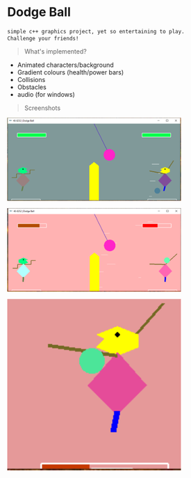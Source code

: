 ﻿<h1> Dodge Ball </h1>

    simple c++ graphics project, yet so entertaining to play.
    Challenge your friends!

> What's implemented?

- Animated characters/background
- Gradient colours (health/power bars)
- Collisions
- Obstacles
- audio (for windows)

> Screenshots

 <p><img alt="Image" src="Image.png" height="auto" width="400"/></p>
 <p><img alt="Image" src="Image2.png" height="auto" width="400"/></p>
 <p><img alt="Image" src="Image3.png" height="auto" width="400"/></p>
